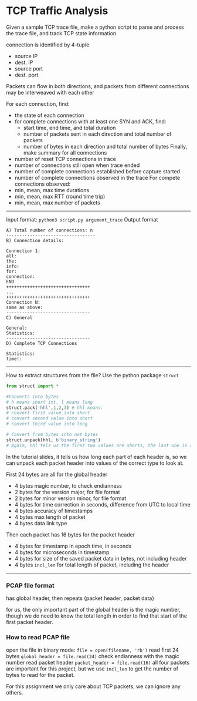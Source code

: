# TCP Traffic Analysis
Given a sample TCP trace file, make a python script to parse and process the trace file, and track TCP state information

connection is identified by 4-tuple
- source IP
- dest. IP
- source port
- dest. port

Packets can flow in both directions, and packets from different connections may be interweaved with each other

For each connection, find:
- the state of each connection
- for complete connections with at least one SYN and ACK, find:
	- start time, end time, and total duration
	- number of packets sent in each direction and total number of packets 
	- number of bytes in each direction and total number of bytes
Finally, make summary for all connections
- number of reset TCP connections in trace
- number of connections still open when trace ended
- number of complete connections established before capture started
- number of complete connections observed in the trace
For compete connections observed:
- min, mean, max time durations
- min, mean, max RTT (round time trip)
-  min, mean, max number of packets

___
Input format:
`python3 script.py argument_trace`
Output format
```
A) Total number of connections: n
----------------------------------
B) Connection details:

Connection 1:
all:
the:
info:
for:
connection:
END
++++++++++++++++++++++++++++++++
...
++++++++++++++++++++++++++++++++
Connection N:
same as above:
--------------------------------
C) General

General:
Statistics:
--------------------------------
D) Complete TCP Connections

Statistics:
time!:
```

___
How to extract structures from the file?
Use the python package `struct`
```python
from struct import *

#Converts into bytes
# h means short int, l means long
struct.pack('hhl',1,2,3) # hhl means:
# convert first value into short
# convert second value into short
# convert third value into long

# Convert from bytes into not bytes
struct.unpack(hhl, b'binary_string')
# Again, hhl tels us the first two values are shorts, the last one is a long.
```
In the tutorial slides, it tells us how long each part of each header is, so we can unpack each packet header into values of the correct type to look at.

First 24 bytes are all for the global header
- 4 bytes magic number, to check endianness
- 2 bytes for the version major, for file format
- 2 bytes for minor version minor, for file format
- 4 bytes for time correction in seconds, difference from UTC to local time
- 4 bytes accuracy of timestamps
- 4 bytes max length of packet
- 4 bytes data link type

Then each packet has 16 bytes for the packet header
- 4 bytes for timestamp in epoch time, in seconds
- 4 bytes for microseconds in timestamp
- 4 bytes for size of the saved packet data in bytes, not including header
- 4 bytes `incl_len` for total length of packet, including the header

___
### PCAP file format
has global header, then repeats {packet header, packet data}

for us, the only important part of the global header is the magic number, though we do need to know the total length in order to find that start of  the first packet header.

### How to read PCAP file

open the file in binary mode:
`file = open(filename, 'rb')`
read first 24 bytes
`global_header = file.read(24)`
check endianness with the magic number
read packet header
`packet_header = file.read(16)`
all four packets are important for this project, but we use `incl_len` to get the number of bytes to read for the packet.

For this assignment we only care about TCP packets, we can ignore any others.